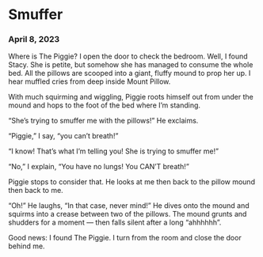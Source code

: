 # Smuffer
### April 8, 2023

Where is The Piggie? I open the door to check the bedroom. Well, I found Stacy. She  is petite, but somehow she has managed to consume 
the whole bed. All the pillows are scooped into a giant, fluffy mound to prop her up. I hear muffled cries from deep inside 
Mount Pillow.

With much squirming and wiggling, Piggie roots himself out from under the mound and hops to the foot of the bed where I’m standing.

“She’s trying to smuffer me with the pillows!” He exclaims.

“Piggie,” I say, “you can’t breath!”

“I know! That’s what I’m telling you! She is trying to smuffer me!”

“No,” I explain, “You have no lungs! You CAN’T breath!”

Piggie stops to consider that. He looks at me then back to the pillow mound then back to me.

“Oh!” He laughs, “In that case, never mind!” He dives onto the mound and squirms into a crease between two of the pillows. The mound grunts 
and shudders for a moment — then falls silent after a long “ahhhhhh”.

Good news: I found The Piggie. I turn from the room and close the door behind me.

